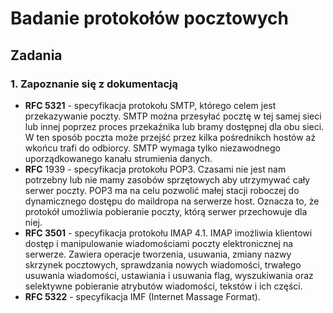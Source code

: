 # Badanie protokołów pocztowych
## Zadania
### 1. Zapoznanie się z dokumentacją
  - **RFC 5321** - specyfikacja protokołu SMTP, którego celem jest przekazywanie poczty. SMTP można przesyłać pocztę w tej samej sieci lub innej poprzez proces przekaźnika lub bramy dostępnej dla obu sieci. W ten sposób poczta może przejść przez kilka pośrednikch hostów aż wkońcu trafi do odbiorcy. SMTP wymaga tylko niezawodnego uporządkowanego kanału strumienia danych.
  - **RFC** 1939 - specyfikacja protokołu POP3. Czasami nie jest nam potrzebny lub nie mamy zasobów sprzętowych aby utrzymywać cały serwer poczty. POP3 ma na celu pozwolić małej stacji roboczej do dynamicznego dostępu do maildropa na serwerze host. Oznacza to, że protokół umożliwia pobieranie poczty, którą serwer przechowuje dla niej.
  - **RFC 3501** - specyfikacja protokołu IMAP 4.1. IMAP imożliwia klientowi dostęp i manipulowanie wiadomościami poczty elektronicznej na serwerze. Zawiera operacje tworzenia, usuwania, zmiany nazwy skrzynek pocztowych, sprawdzania nowych wiadomości, trwałego usuwania wiadomości, ustawiania i usuwania flag, wyszukiwania oraz selektywne pobieranie atrybutów wiadomości, tekstów i ich części.
  - **RFC 5322** - specyfikacja IMF (Internet Massage Format). 
